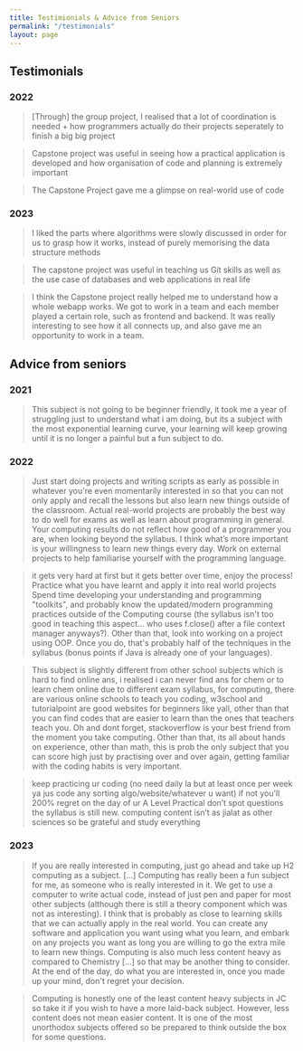 ```yaml
---
title: Testimionials & Advice from Seniors
permalink: "/testimonials"
layout: page
---
```


## Testimonials

### 2022

> [Through] the group project, I realised that a lot of coordination is needed + how programmers actually do their projects seperately to finish a big big project

> Capstone project was useful in seeing how a practical application is developed and how organisation of code and planning is extremely important

> The Capstone Project gave me a glimpse on real-world use of code

### 2023

> I liked the parts where algorithms were slowly discussed in order for us to grasp how it works, instead of purely memorising the data structure methods

> The capstone project was useful in teaching us Git skills as well as the use case of databases and web applications in real life

> I think the Capstone project really helped me to understand how a whole webapp works. We got to work in a team and each member played a certain role, such as frontend and backend. It was really interesting to see how it all connects up, and also gave me an opportunity to work in a team.

## Advice from seniors

### 2021

> This subject is not going to be beginner friendly, it took me a year of struggling just to understand what i am doing, but its a subject with the most exponential learning curve, your learning will keep growing until it is no longer a painful but a fun subject to do.

### 2022

> Just start doing projects and writing scripts as early as possible in whatever you're even momentarily interested in so that you can not only apply and recall the lessons but also learn new things outside of the classroom.
> Actual real-world projects are probably the best way to do well for exams as well as learn about programming in general.
> Your computing results do not reflect how good of a programmer you are, when looking beyond the syllabus. I think what’s more important is your willingness to learn new things every day.
> Work on external projects to help familiarise yourself with the programming language.

> it gets very hard at first but it gets better over time, enjoy the process!
> Practice what you have learnt and apply it into real world projects
> Spend time developing your understanding and programming "toolkits", and probably know the updated/modern programming practices outside of the Computing course (the syllabus isn't too good in teaching this aspect... who uses f.close() after a file context manager anyways?). Other than that, look into working on a project using OOP. Once you do, that's probably half of the techniques in the syllabus (bonus points if Java is already one of your languages).  

> This subject is slightly different from other school subjects which is hard to find online ans, i realised i can never find ans for chem or to learn chem online due to different exam syllabus, for computing, there are various online schools to teach you coding, w3school and tutorialpoint are good websites for beginners like yall, other than that you can find codes that are easier to learn than the ones that teachers teach you. Oh and dont forget, stackoverflow is your best friend from the moment you take computing. Other than that, its all about hands on experience, other than math, this is prob the only subject that you can score high just by practising over and over again, getting familiar with the coding habits is very important.  

> keep practicing ur coding (no need daily la but at least once per week ya jus code any sorting algo/website/whatever u want) if not you’ll 200% regret on the day of ur A Level Practical don’t spot questions the syllabus is still new. computing content isn’t as jialat as other sciences so be grateful and study everything  

### 2023

> If you are really interested in computing, just go ahead and take up H2 computing as a subject. [...] Computing has really been a fun subject for me, as someone who is really interested in it. We get to use a computer to write actual code, instead of just pen and paper for most other subjects (although there is still a theory component which was not as interesting). I think that is probably as close to learning skills that we can actually apply in the real world. You can create any software and application you want using what you learn, and embark on any projects you want as long you are willing to go the extra mile to learn new things. Computing is also much less content heavy as compared to Chemistry [...] so that may be another thing to consider. At the end of the day, do what you are interested in, once you made up your mind, don't regret your decision.

> Computing is honestly one of the least content heavy subjects in JC so take it if you wish to have a more laid-back subject. However, less content does not mean easier content. It is one of the most unorthodox subjects offered so be prepared to think outside the box for some questions.
